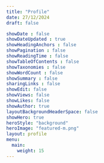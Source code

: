 ```yaml
---
title: "Profile"
date: 27/12/2024
draft: false

showDate : false
showDateUpdated : true
showHeadingAnchors : false
showPagination : false
showReadingTime : false
showTableOfContents : false
showTaxonomies : false
showWordCount : false
showSummary : false
sharingLinks : false
showEdit: false
showViews: false
showLikes: false
showAuthor: true
layoutBackgroundHeaderSpace: false
showHero: true
heroStyle: "background"
heroImage: "featured-m.png"
layout: profile
menu:
  main:
    weight: 15
---
```


<style>
    .max-w-prose {
        max-width: 825px;
        justify-content: center;
        margin-left: auto;
        margin-right: auto;
    }
</style>
<div data-iframe-width="150" data-iframe-height="270" data-share-badge-id="25394e6a-749a-4b41-925e-902b23c4e549" data-share-badge-host="https://www.credly.com"></div><script type="text/javascript" async src="//cdn.credly.com/assets/utilities/embed.js"></script>
